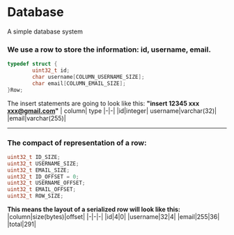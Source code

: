 # Database
A simple database system

### __We use a row to store the information: id, username, email.__
```C
typedef struct {
		uint32_t id;
		char username[COLUMN_USERNAME_SIZE];
		char email[COLUMN_EMAIL_SIZE];
}Row;
```
The insert statements are going to look like this: 
__"insert 12345 xxx xxx@gmail.com"__
| column| type
|-|-|
|id|integer|
username|varchar(32)|
|email|varchar(255)|

---
### The compact of representation of a row:
```C
uint32_t ID_SIZE;
uint32_t USERNAME_SIZE;
uint32_t EMAIL_SIZE;
uint32_t ID_OFFSET = 0;
uint32_t USERNAME_OFFSET;
uint32_t EMAIL_OFFSET;
uint32_t ROW_SIZE;
```
__This means the layout of a serialized row will look like this:__
|column|size(bytes)|offset|
|-|-|-|
|id|4|0|
|username|32|4|
|email|255|36|
|total|291|
